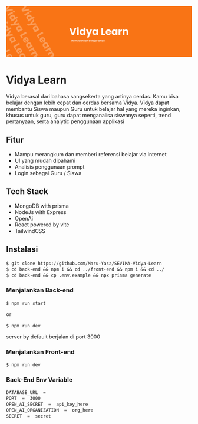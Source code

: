 <h1 align="center">
  <a href="https://github.com/Maru-Yasa/SEVIMA-Vidya-Learn">
    <!-- Please provide path to your logo here -->
    <img src="banner.png" alt="Logo">
  </a>
</h1>

# Vidya Learn

Vidya berasal dari bahasa sangsekerta yang artinya cerdas. Kamu bisa belajar dengan lebih cepat dan cerdas bersama Vidya. Vidya dapat membantu Siswa maupun Guru untuk belajar hal yang mereka inginkan, khusus untuk guru, guru dapat menganalisa siswanya seperti, trend pertanyaan, serta analytic penggunaan applikasi

## Fitur

 - Mampu merangkum dan memberi referensi belajar via internet
 - UI yang mudah dipahami
 - Analisis penggunaan prompt
 - Login sebagai Guru / Siswa

## Tech Stack

 - MongoDB with prisma
 - NodeJs with Express
 - OpenAi
 - React powered by vite
 - TailwindCSS
 
## Instalasi

    $ git clone https://github.com/Maru-Yasa/SEVIMA-Vidya-Learn
    $ cd back-end && npm i && cd ../front-end && npm i && cd ../
    $ cd back-end && cp .env.example && npx prisma generate
    
   ### Menjalankan Back-end

    $ npm run start 
   or
  
    $ npm run dev

   server by default berjalan di port 3000
 
   ### Menjalankan Front-end

    $ npm run dev
   
  ### Back-End Env Variable
  

    DATABASE_URL  =
	PORT  =  3000
	OPEN_AI_SECRET  =  api_key_here
	OPEN_AI_ORGANIZATION  =  org_here
	SECRET  =  secret
